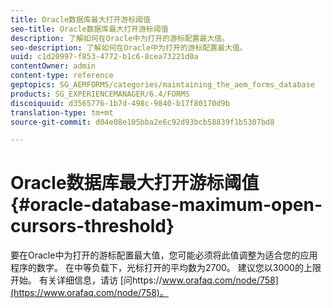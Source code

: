 ```yaml
---
title: Oracle数据库最大打开游标阈值
seo-title: Oracle数据库最大打开游标阈值
description: 了解如何在Oracle中为打开的游标配置最大值。
seo-description: 了解如何在Oracle中为打开的游标配置最大值。
uuid: c1d20997-f853-4772-b1c6-8cea73221d0a
contentOwner: admin
content-type: reference
geptopics: SG_AEMFORMS/categories/maintaining_the_aem_forms_database
products: SG_EXPERIENCEMANAGER/6.4/FORMS
discoiquuid: d3565776-1b7d-498c-9840-b17f80170d9b
translation-type: tm+mt
source-git-commit: d04e08e105bba2e6c92d93bcb58839f1b5307bd8

---
```



# Oracle数据库最大打开游标阈值 {#oracle-database-maximum-open-cursors-threshold}

要在Oracle中为打开的游标配置最大值，您可能必须将此值调整为适合您的应用程序的数字。 在中等负载下，光标打开的平均数为2700。 建议您以3000的上限开始。 有关详细信息，请访 [问https://www.orafaq.com/node/758](https://www.orafaq.com/node/758)。
